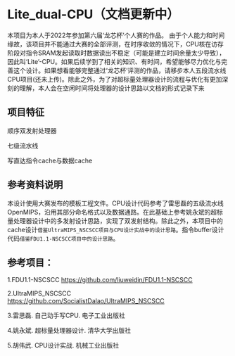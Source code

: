 Lite_dual-CPU（文档更新中）
=============

本项目为本人于2022年参加第六届‘龙芯杯’个人赛的作品。 由于个人能力和时间缘故，该项目并不能通过大赛的全部评测，在时序收敛的情况下，CPU核在访存阶段对指令SRAM发起读取时数据读出不稳定（可能是建立时间余量太少导致），因此叫‘Lite’-CPU。如果后续学到了相关的知识、有时间，希望能够尽力优化与完善这个设计。如果想看能够完整通过‘龙芯杯’评测的作品，请移步本人五段流水线CPU项目(还未上传)。除此之外，为了对超标量处理器设计的流程与优化有更加深刻的理解，本人会在空闲时间将处理器的设计思路以文档的形式记录下来



项目特征
---------------

顺序双发射处理器

七级流水线

写直达指令cache与数据cache



参考资料说明
-----

本设计使用大赛发布的模板工程文件。CPU设计代码参考了雷思磊的五级流水线OpenMIPS，沿用其部分命名格式以及数据通路。在此基础上参考姚永斌的超标量处理器设计中的多发射设计思路，实现了双发射结构。除此之外，本项目中的cache设计`借鉴UltraMIPS_NSCSCC项目与CPU设计实战中的设计思路`。指令buffer设计代码`借鉴FDU1.1-NSCSCC项目中的设计思路`。

参考项目：
---------

1.FDU1.1-NSCSCC [https://github.com/liuweidin/FDU1.1-NSCSCC ](https://github.com/NSCSCC-2020-Fudan/FDU1.1-NSCSCC)

2.UltraMIPS_NSCSCC https://github.com/SocialistDalao/UltraMIPS_NSCSCC

3.雷思磊. 自己动手写CPU. 电子工业出版社

4.姚永斌. 超标量处理器设计. 清华大学出版社

5.胡伟武. CPU设计实战. 机械工业出版社






